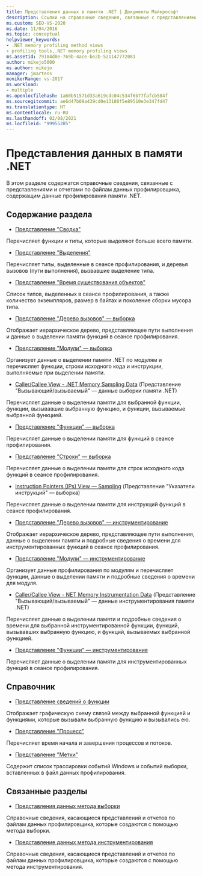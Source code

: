 ```yaml
---
title: Представления данных в памяти .NET | Документы Майкрософт
description: Ссылки на справочные сведения, связанные с представлениями и отчетами по файлам данных профилировщика, содержащим данные профилирования памяти .NET.
ms.custom: SEO-VS-2020
ms.date: 11/04/2016
ms.topic: conceptual
helpviewer_keywords:
- .NET memory profiling method views
- profiling tools,.NET memory profiling views
ms.assetid: 79184d8e-769b-4ace-be2b-521147772081
author: mikejo5000
ms.author: mikejo
manager: jmartens
monikerRange: vs-2017
ms.workload:
- multiple
ms.openlocfilehash: 1a60b51571d33a619cdc04c534f6b77fafcb584f
ms.sourcegitcommit: ae6d47b09a439cd0e13180f5e89510e3e347fd47
ms.translationtype: HT
ms.contentlocale: ru-RU
ms.lasthandoff: 02/08/2021
ms.locfileid: "99955285"
---
```

# <a name="net-memory-data-views"></a>Представления данных в памяти .NET
В этом разделе содержатся справочные сведения, связанные с представлениями и отчетами по файлам данных профилировщика, содержащим данные профилирования памяти .NET.

## <a name="in-this-section"></a>Содержание раздела
- [Представление "Сводка"](../profiling/summary-view-dotnet-memory-data.md)

 Перечисляет функции и типы, которые выделяют больше всего памяти.

- [Представление "Выделения"](../profiling/dotnet-memory-allocations-view.md)

 Перечисляет типы, выделенные в сеансе профилирования, и деревья вызовов (пути выполнения), вызвавшие выделение типа.

- [Представление "Время существования объектов"](../profiling/object-lifetime-view.md)

 Список типов, выделенных в сеансе профилирования, а также количество экземпляров, размер в байтах и поколение сборки мусора типа.

- [Представление "Дерево вызовов" — выборка](../profiling/call-tree-view-dotnet-memory-sampling-data.md)

 Отображает иерархическое дерево, представляющее пути выполнения и данные о выделении памяти функций в сеансе профилирования.

- [Представление "Модули" — выборка](../profiling/modules-view-dotnet-memory-sampling-data.md)

 Организует данные о выделении памяти .NET по модулям и перечисляет функции, строки исходного кода и инструкции, выполняемые при выделении памяти.

- [Caller/Callee View - .NET Memory Sampling Data](../profiling/caller-callee-view-dotnet-memory-sampling-data.md) (Представление "Вызывающий/вызываемый" — данные выборки памяти .NET)

 Перечисляет данные о выделении памяти для выбранной функции, функции, вызывавшие выбранную функцию, и функции, вызываемые выбранной функцией.

- [Представление "Функции" — выборка](../profiling/functions-view-dotnet-memory-sampling-data.md)

 Перечисляет данные о выделении памяти для функций в сеансе профилирования.

- [Представление "Строки" — выборка](../profiling/lines-view-dotnet-memory-sampling-data.md)

 Перечисляет данные о выделении памяти для строк исходного кода функций в сеансе профилирования.

- [Instruction Pointers (IPs) View — Sampling](../profiling/instruction-pointers-ips-view-dotnet-memory-sampling-data.md) (Представление "Указатели инструкций" — выборка)

 Перечисляет данные о выделении памяти для инструкций функций в сеансе профилирования.

- [Представление "Дерево вызовов" — инструментирование](../profiling/call-tree-view-dotnet-memory-instrumentation-data.md)

 Отображает иерархическое дерево, представляющее пути выполнения, данные о выделении памяти и подробные сведения о времени для инструментированных функций в сеансе профилирования.

- [Представление "Модули" — инструментирование](../profiling/modules-view-dotnet-memory-instrumentation-data.md)

 Организует данные профилирования по модулям и перечисляет функции, данные о выделении памяти и подробные сведения о времени для модуля.

- [Caller/Callee View - NET Memory Instrumentation Data](../profiling/caller-callee-view-net-memory-instrumentation-data.md) (Представление "Вызывающий/вызываемый" — данные инструментирования памяти .NET)

 Перечисляет данные о выделении памяти и подробные сведения о времени для выбранной инструментированной функции, функций, вызывавших выбранную функцию, и функций, вызываемых выбранной функцией.

- [Представление "Функции" — инструментирование](../profiling/functions-view-dotnet-memory-instrumentation-data.md)

 Перечисляет данные о выделении памяти для инструментированных функций в сеансе профилирования.

## <a name="reference"></a>Справочник
- [Представление сведений о функции](../profiling/function-details-view.md)

 Отображает графическую схему связей между выбранной функцией и функциями, которые вызывали выбранную функцию и вызывались ею.

- [Представление "Процесс"](../profiling/process-view.md)

 Перечисляет время начала и завершения процессов и потоков.

- [Представление "Метки"](../profiling/marks-view.md)

 Содержит список трассировки событий Windows и событий выборки, вставленных в файл данных профилирования.

## <a name="related-sections"></a>Связанные разделы
- [Представления данных метода выборки](../profiling/profiler-sampling-method-data-views.md)

 Справочные сведения, касающиеся представлений и отчетов по файлам данных профилировщика, которые создаются с помощью метода выборки.

- [Представление данных метода инструментирования](../profiling/instrumentation-method-data-views.md)

 Справочные сведения, касающиеся представлений и отчетов по файлам данных профилировщика, которые создаются с помощью метода инструментирования.
